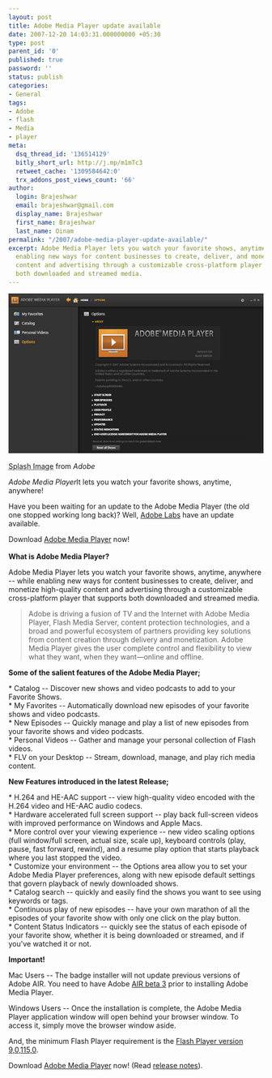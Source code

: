 ```yaml
---
layout: post
title: Adobe Media Player update available
date: 2007-12-20 14:03:31.000000000 +05:30
type: post
parent_id: '0'
published: true
password: ''
status: publish
categories:
- General
tags:
- Adobe
- flash
- Media
- player
meta:
  dsq_thread_id: '136514129'
  bitly_short_url: http://j.mp/m1mTc3
  retweet_cache: '1309584642:0'
  trx_addons_post_views_count: '66'
author:
  login: Brajeshwar
  email: brajeshwar@gmail.com
  display_name: Brajeshwar
  first_name: Brajeshwar
  last_name: Oinam
permalink: "/2007/adobe-media-player-update-available/"
excerpt: Adobe Media Player lets you watch your favorite shows, anytime, anywhere—while
  enabling new ways for content businesses to create, deliver, and monetize high-quality
  content and advertising through a customizable cross-platform player that supports
  both downloaded and streamed media.
---
```

<div class="figure"><img src="/static/2007/12/adobe-media-player.jpg" alt="Adobe Media Player" />
<p class="credit"><abbr class="type" title="Image">Splash Image</abbr> from <cite>Adobe</cite></p>
<p class="caption"><em class="title">Adobe Media Player</em>It lets you watch your favorite shows, anytime, anywhere!</p>
</div>
<p>Have you been waiting for an update to the Adobe Media Player (the old one stopped working long back)? Well, <a href="http://labs.adobe.com/">Adobe Labs</a> have an update available.</p>
<p>Download <a href="http://labs.adobe.com/technologies/mediaplayer/">Adobe Media Player</a> now!<br />
<br />
<strong>What is Adobe Media Player?</strong></p>
<p>Adobe Media Player lets you watch your favorite shows, anytime, anywhere -- while enabling new ways for content businesses to create, deliver, and monetize high-quality content and advertising through a customizable cross-platform player that supports both downloaded and streamed media.</p>
<blockquote><p>Adobe is driving a fusion of TV and the Internet with Adobe Media Player, Flash Media Server, content protection technologies, and a broad and powerful ecosystem of partners providing key solutions from content creation through delivery and monetization. Adobe Media Player gives the user complete control and flexibility to view what they want, when they want&mdash;online and offline.</p></blockquote>
<p><strong>Some of the salient features of the Adobe Media Player;</strong></p>
<p>* Catalog -- Discover new shows and video podcasts to add to your Favorite Shows.<br />
* My Favorites -- Automatically download new episodes of your favorite shows and video podcasts.<br />
* New Episodes -- Quickly manage and play a list of new episodes from your favorite shows and video podcasts.<br />
* Personal Videos -- Gather and manage your personal collection of Flash videos.<br />
* FLV on your Desktop -- Stream, download, manage, and play rich media content.</p>
<p><strong>New Features introduced in the latest Release;</strong></p>
<p>* H.264 and HE-AAC support -- view high-quality video encoded with the H.264 video and HE-AAC audio codecs.<br />
* Hardware accelerated full screen support -- play back full-screen videos with improved performance on Windows and Apple Macs.<br />
* More control over your viewing experience -- new video scaling options (full window/full screen, actual size, scale up), keyboard controls (play, pause, fast forward, rewind), and a resume play option that starts playback where you last stopped the video.<br />
* Customize your environment -- the Options area allow you to set your Adobe Media Player preferences, along with new episode default settings that govern playback of newly downloaded shows.<br />
* Catalog search -- quickly and easily find the shows you want to see using keywords or tags.<br />
* Continuous play of new episodes -- have your own marathon of all the episodes of your favorite show with only one click on the play button.<br />
* Content Status Indicators -- quickly see the status of each episode of your favorite show, whether it is being downloaded or streamed, and if you've watched it or not.</p>
<p><span class="codeRed"><strong>Important!</strong></span></p>
<p>Mac Users -- The badge installer will not update previous versions of Adobe AIR. You need to have Adobe <a href="http://labs.adobe.com/downloads/air.html">AIR beta 3</a> prior to installing Adobe Media Player.</p>
<p>Windows Users -- Once the installation is complete, the Adobe Media Player application window will open behind your browser window. To access it, simply move the browser window aside.</p>
<p>And, the minimum Flash Player requirement is the <a href="http://www.adobe.com/go/flashplayer/">Flash Player version 9,0,115,0</a>.</p>
<p>Download <a href="http://labs.adobe.com/technologies/mediaplayer/">Adobe Media Player</a> now! (Read <a href="http://download.macromedia.com/pub/labs/mediaplayer/releasenotes_p2_122007.pdf">release notes</a>).</p>
